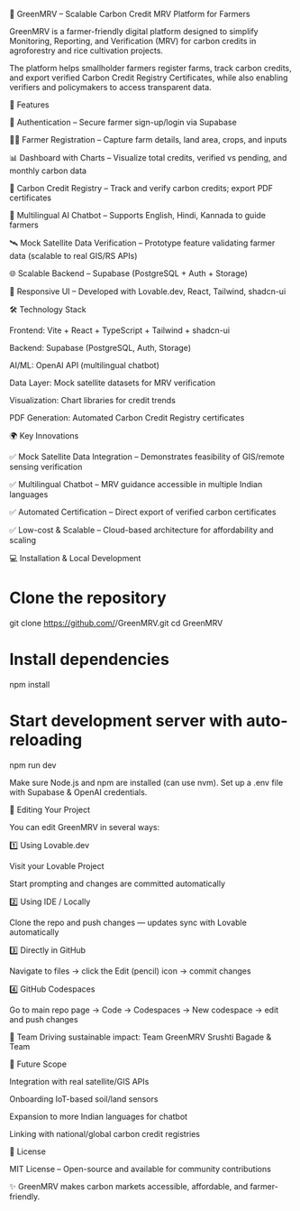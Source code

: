 🌱 GreenMRV – Scalable Carbon Credit MRV Platform for Farmers

GreenMRV is a farmer-friendly digital platform designed to simplify Monitoring, Reporting, and Verification (MRV) for carbon credits in agroforestry and rice cultivation projects.

The platform helps smallholder farmers register farms, track carbon credits, and export verified Carbon Credit Registry Certificates, while also enabling verifiers and policymakers to access transparent data.

🚀 Features

🔐 Authentication – Secure farmer sign-up/login via Supabase

👩‍🌾 Farmer Registration – Capture farm details, land area, crops, and inputs

📊 Dashboard with Charts – Visualize total credits, verified vs pending, and monthly carbon data

📑 Carbon Credit Registry – Track and verify carbon credits; export PDF certificates

🤖 Multilingual AI Chatbot – Supports English, Hindi, Kannada to guide farmers

🛰️ Mock Satellite Data Verification – Prototype feature validating farmer data (scalable to real GIS/RS APIs)

🌐 Scalable Backend – Supabase (PostgreSQL + Auth + Storage)

📱 Responsive UI – Developed with Lovable.dev, React, Tailwind, shadcn-ui

🛠️ Technology Stack

Frontend: Vite + React + TypeScript + Tailwind + shadcn-ui

Backend: Supabase (PostgreSQL, Auth, Storage)

AI/ML: OpenAI API (multilingual chatbot)

Data Layer: Mock satellite datasets for MRV verification

Visualization: Chart libraries for credit trends

PDF Generation: Automated Carbon Credit Registry certificates

🌍 Key Innovations

✅ Mock Satellite Data Integration – Demonstrates feasibility of GIS/remote sensing verification

✅ Multilingual Chatbot – MRV guidance accessible in multiple Indian languages

✅ Automated Certification – Direct export of verified carbon certificates

✅ Low-cost & Scalable – Cloud-based architecture for affordability and scaling

💻 Installation & Local Development
# Clone the repository
git clone https://github.com/<your-username>/GreenMRV.git
cd GreenMRV

# Install dependencies
npm install

# Start development server with auto-reloading
npm run dev


Make sure Node.js and npm are installed (can use nvm).
Set up a .env file with Supabase & OpenAI credentials.

🔧 Editing Your Project

You can edit GreenMRV in several ways:

1️⃣ Using Lovable.dev

Visit your Lovable Project

Start prompting and changes are committed automatically

2️⃣ Using IDE / Locally

Clone the repo and push changes — updates sync with Lovable automatically

3️⃣ Directly in GitHub

Navigate to files → click the Edit (pencil) icon → commit changes

4️⃣ GitHub Codespaces

Go to main repo page → Code → Codespaces → New codespace → edit and push changes


👥 Team
Driving sustainable impact: Team GreenMRV
Srushti Bagade & Team

📌 Future Scope

Integration with real satellite/GIS APIs

Onboarding IoT-based soil/land sensors

Expansion to more Indian languages for chatbot

Linking with national/global carbon credit registries

📜 License

MIT License – Open-source and available for community contributions

✨ GreenMRV makes carbon markets accessible, affordable, and farmer-friendly.


